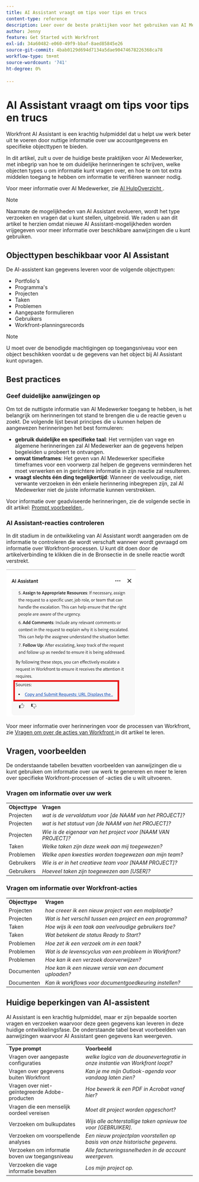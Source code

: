 ```yaml
---
title: AI Assistant vraagt om tips voor tips en trucs
content-type: reference
description: Leer over de beste praktijken voor het gebruiken van AI Medewerker en bekijk een lijst van snelle voorbeelden.
author: Jenny
feature: Get Started with Workfront
exl-id: 34a60482-e060-49f9-bbaf-8aed85845e26
source-git-commit: 4bab0129d694d7134a5dae90474678226368ca78
workflow-type: tm+mt
source-wordcount: '741'
ht-degree: 0%

---
```


# AI Assistant vraagt om tips voor tips en trucs

Workfront AI Assistant is een krachtig hulpmiddel dat u helpt uw werk beter uit te voeren door nuttige informatie over uw accountgegevens en specifieke objecttypen te bieden.

In dit artikel, zult u over de huidige beste praktijken voor AI Medewerker, met inbegrip van hoe te om duidelijke herinneringen te schrijven, welke objecten types u om informatie kunt vragen over, en hoe te om tot extra middelen toegang te hebben om informatie te verifiëren wanneer nodig.

Voor meer informatie over AI Medewerker, zie [ AI HulpOverzicht ](/help/quicksilver/workfront-basics/ai-assistant/ai-assistant-overview.md).

>[!NOTE]
>
>Naarmate de mogelijkheden van AI Assistant evolueren, wordt het type verzoeken en vragen dat u kunt stellen, uitgebreid. We raden u aan dit artikel te herzien omdat nieuwe AI Assistant-mogelijkheden worden vrijgegeven voor meer informatie over beschikbare aanwijzingen die u kunt gebruiken.


## Objecttypen beschikbaar voor AI Assistant

De AI-assistent kan gegevens leveren voor de volgende objecttypen:

* Portfolio&#39;s
* Programma&#39;s
* Projecten
* Taken
* Problemen
* Aangepaste formulieren
* Gebruikers
* Workfront-planningsrecords

>[!NOTE]
>
>U moet over de benodigde machtigingen op toegangsniveau voor een object beschikken voordat u de gegevens van het object bij AI Assistant kunt opvragen.

## Best practices

### Geef duidelijke aanwijzingen op

Om tot de nuttigste informatie van AI Medewerker toegang te hebben, is het belangrijk om herinneringen tot stand te brengen die u de reactie geven u zoekt. De volgende lijst bevat principes die u kunnen helpen de aangewezen herinneringen het best formuleren:

* **gebruik duidelijke en specifieke taal**: Het vermijden van vage en algemene herinneringen zal AI Medewerker aan de gegevens helpen begeleiden u probeert te ontvangen.
* **omvat timeframes**: Het geven van AI Medewerker specifieke timeframes voor een voorwerp zal helpen de gegevens verminderen het moet verwerken en in gerichtere informatie in zijn reactie zal resulteren.
* **vraagt slechts één ding tegelijkertijd**: Wanneer de veelvoudige, niet verwante verzoeken in één enkele herinnering inbegrepen zijn, zal AI Medewerker niet de juiste informatie kunnen verstrekken.

Voor informatie over geadviseerde herinneringen, zie de volgende sectie in dit artikel: [ Prompt voorbeelden ](#prompt-examples).


### AI Assistant-reacties controleren

In dit stadium in de ontwikkeling van AI Assistant wordt aangeraden om de informatie te controleren die wordt verschaft wanneer wordt gevraagd om informatie over Workfront-processen. U kunt dit doen door de artikelverbinding te klikken die in de Bronsectie in de snelle reactie wordt verstrekt.

![ Bronsectie ](assets/sources-section.png)

Voor meer informatie over herinneringen voor de processen van Workfront, zie [ Vragen om over de acties van Workfront ](#prompts-to-learn-about-workfront-actions) in dit artikel te leren.


## Vragen, voorbeelden

De onderstaande tabellen bevatten voorbeelden van aanwijzingen die u kunt gebruiken om informatie over uw werk te genereren en meer te leren over specifieke Workfront-processen of -acties die u wilt uitvoeren.

### Vragen om informatie over uw werk

<table>
    <tr>
        <td><b>Objecttype</b></td>
        <td><b>Vragen</b></td>
    </tr>
        <tr>
        <td>Projecten</td>
        <td><em> wat is de vervaldatum voor [de NAAM van het PROJECT]?</em>
        </td>
    </tr>
    <tr>
        <td>Projecten</td>
        <td><em> wat is het statuut van [de NAAM van het PROJECT]?</em>
        </td>
    </tr>
    <tr>
        <td>Projecten </td>
        <td><em>Wie is de eigenaar van het project voor [NAAM VAN PROJECT]?</em></td>
    </tr>
    <tr>
        <td>Taken</td>
        <td><em>Welke taken zijn deze week aan mij toegewezen?</em></td>
    </tr>
       <tr>
        <td>Problemen </td>
        <td><em>Welke open kwesties worden toegewezen aan mijn team?</em></td>
           <tr>
        <td>Gebruikers</td>
        <td><em>Wie is er in het creatieve team voor [NAAM PROJECT]?</em></td>
    </tr>
           <tr>
        <td>Gebruikers </td>
        <td><em>Hoeveel taken zijn toegewezen aan [USER]?</em></td>
    </tr>
   </table>


### Vragen om informatie over Workfront-acties

<table>
    <tr>
        <td><b>Objecttype</b></td>
        <td><b>Vragen</b></td>
    </tr>
    <tr>
        <td>Projecten</td>
        <td><em> hoe creeer ik een nieuw project van een malplaatje?</em>
        </td>
    </tr>
    <tr>
        <td>Projecten </td>
        <td><em>Wat is het verschil tussen een project en een programma?</em></td>
    </tr>
    <tr>
        <td>Taken</td>
        <td><em>Hoe wijs ik een taak aan veelvoudige gebruikers toe?</em></td>
    </tr>
       <tr>
        <td>Taken</td>
        <td><em>Wat betekent de status Ready to Start?</em></td>
    </tr>
       <tr>
        <td>Problemen </td>
        <td><em>Hoe zet ik een verzoek om in een taak?</em></td>
    </tr>
           <tr>
        <td>Problemen </td>
        <td><em>Wat is de levenscyclus van een probleem in Workfront?</em></td>
    </tr>
        </tr>
           <tr>
        <td>Problemen </td>
        <td><em>Hoe kan ik een verzoek doorverwijzen?</em></td>
    </tr>
           <tr>
        <td>Documenten</td>
        <td><em>Hoe kan ik een nieuwe versie van een document uploaden?</em></td>
    </tr>
           <tr>
        <td>Documenten </td>
        <td><em>Kan ik workflows voor documentgoedkeuring instellen?</em></td>
    </tr>
   </table>


## Huidige beperkingen van AI-assistent

AI Assistant is een krachtig hulpmiddel, maar er zijn bepaalde soorten vragen en verzoeken waarvoor deze geen gegevens kan leveren in deze huidige ontwikkelingsfase. De onderstaande tabel bevat voorbeelden van aanwijzingen waarvoor AI Assistant geen gegevens kan weergeven.

<table>
    <tr>
        <td><b>Type prompt</b></td>
        <td><b>Voorbeeld</b></td>
    </tr>
    <tr>
        <td>Vragen over aangepaste configuraties</td>
        <td><em> welke logica van de douanevertegratie in onze instantie van Workfront loopt?</em>
        </td>
    </tr>
    <tr>
        <td>Vragen over gegevens buiten Workfront </td>
        <td><em>Kan je me mijn Outlook-agenda voor vandaag laten zien?</em></td>
    </tr>
             <tr>
        <td>Vragen over niet-geïntegreerde Adobe-producten </td>
        <td><em>Hoe bewerk ik een PDF in Acrobat vanaf hier?</em></td>
         <tr>
        <td>Vragen die een menselijk oordeel vereisen</td>
        <td><em>Moet dit project worden opgeschort?</em></td>
    </tr>
    </tr>
       <tr>
        <td>Verzoeken om bulkupdates</td>
        <td><em>Wijs alle achterstallige taken opnieuw toe voor [GEBRUIKER].</em></td>
    </tr>
       <tr>
        <td>Verzoeken om voorspellende analyses</td>
        <td><em>Een nieuw projectplan voorstellen op basis van onze historische gegevens.</em></td>
    </tr>
           <tr>
        <td>Verzoeken om informatie boven uw toegangsniveau</td>
        <td><em>Alle factureringssnelheden in de account weergeven.</em></td>
    </tr>
           <tr>
        <td>Verzoeken die vage informatie bevatten </td>
        <td><em>Los mijn project op.</em></td>
    </tr>
   </table>
